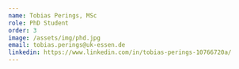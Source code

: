 ```yaml
---
name: Tobias Perings, MSc
role: PhD Student
order: 3
image: /assets/img/phd.jpg
email: tobias.perings@uk-essen.de
linkedin: https://www.linkedin.com/in/tobias-perings-10766720a/
---
```

